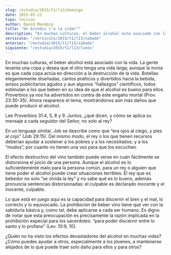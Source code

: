 ```yaml
---
slug: /estudia/2015/t1/l13/domingo
date: 2015-03-22
tipo: leccion
author: David Mendoza
title: "Un brindis \"a la vida\""
description: "En muchas culturas, el beber alcohol está asociado con la vida. La gente levanta una copa y desea que el otro tenga una vida larga; aunque la ironía es que cada copa actúa en dirección a la destrucción de la vida. Botellas elegantemente diseñadas, cantos poéticos y divertidos hacia la bebida, avisos publicitarios agudos y aun algunos “hallazgos” científicos"
versiculo: "/versiculo/2015/t1/l13/sabado"
anterior: "/estudia/2015/t1/l13/sabado"
siguiente: "/estudia/2015/t1/l13/lunes"
---
```


En muchas culturas, el beber alcohol está asociado con la vida. La gente levanta una copa y desea que el otro tenga una vida larga; aunque la ironía es que cada copa actúa en dirección a la destrucción de la vida. Botellas elegantemente diseñadas, cantos poéticos y divertidos hacia la bebida, avisos publicitarios agudos y aun algunos “hallazgos” científicos, todos estimulan a los que beben en su idea de que el alcohol es bueno para ellos. Proverbios ya nos ha advertidos en contra de este engaño mortal (Prov. 23:30-35). Ahora reaparece el tema, mostrándonos aún más daños que puede producir el alcohol.

Lee Proverbios 31:4, 5, 8 y 9. Juntos, ¿qué dicen, y cómo se aplica su mensaje a cada seguidor del Señor, no solo al rey?

En un lenguaje similar, Job se describe como que “era ojos al ciego, y pies al cojo” (Job 29:15). Del mismo modo, el rey o los que tienen recursos deberían ayudar a sostener a los pobres y a los necesitados; y a los “mudos”, por cuanto no tienen una voz para que los escuchen.

El efecto destructivo del vino también puede verse en cuán fácilmente se distorsiona el juicio de una persona. Aunque el alcohol es lo suficientemente malo para la persona común, para un rey o alguien que tiene poder el alcohol puede crear situaciones terribles. El rey que es bebedor no solo “se olvida la ley” y no sabe qué es lo bueno, además pronuncia sentencias distorsionadas: el culpable es declarado inocente y el inocente, culpable.

Lo que está en juego aquí es la capacidad para discernir el bien y el mal, lo correcto y lo equivocado. La prohibición de beber vino tiene que ver con la sabiduría básica y, como tal, debe aplicarse a cada ser humano. Es digno de notar que esta preocupación es precisamente la razón implicada en la prohibición especial para los sacerdotes: “para poder discernir entre lo santo y lo profano” (Lev. 10:9, 10).

¿Quién no ha visto los efectos devastadores del alcohol en muchas vidas? ¿Cómo puedes ayudar a otros, especialmente a los jóvenes, a mantenerse alejados de lo que puede traer solo daño para ellos y para otros?
